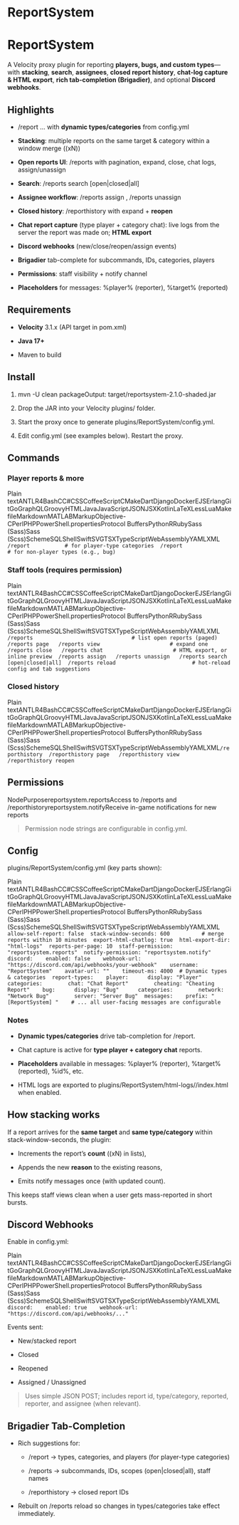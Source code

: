 # ReportSystem

ReportSystem
============

A Velocity proxy plugin for reporting **players, bugs, and custom types**—with **stacking**, **search**, **assignees**, **closed report history**, **chat-log capture & HTML export**, **rich tab-completion (Brigadier)**, and optional **Discord webhooks**.

Highlights
----------

*   /report ... with **dynamic types/categories** from config.yml
    
*   **Stacking**: multiple reports on the same target & category within a window merge ((xN))
    
*   **Open reports UI**: /reports with pagination, expand, close, chat logs, assign/unassign
    
*   **Search**: /reports search \[open|closed|all\]
    
*   **Assignee workflow**: /reports assign , /reports unassign
    
*   **Closed history**: /reporthistory with expand + **reopen**
    
*   **Chat report capture** (type player + category chat): live logs from the server the report was made on; **HTML export**
    
*   **Discord webhooks** (new/close/reopen/assign events)
    
*   **Brigadier** tab-complete for subcommands, IDs, categories, players
    
*   **Permissions**: staff visibility + notify channel
    
*   **Placeholders** for messages: %player% (reporter), %target% (reported)
    

Requirements
------------

*   **Velocity** 3.1.x (API target in pom.xml)
    
*   **Java 17+**
    
*   Maven to build
    

Install
-------

1.  mvn -U clean packageOutput: target/reportsystem-2.1.0-shaded.jar
    
2.  Drop the JAR into your Velocity plugins/ folder.
    
3.  Start the proxy once to generate plugins/ReportSystem/config.yml.
    
4.  Edit config.yml (see examples below). Restart the proxy.
    

Commands
--------

### Player reports & more

Plain textANTLR4BashCC#CSSCoffeeScriptCMakeDartDjangoDockerEJSErlangGitGoGraphQLGroovyHTMLJavaJavaScriptJSONJSXKotlinLaTeXLessLuaMakefileMarkdownMATLABMarkupObjective-CPerlPHPPowerShell.propertiesProtocol BuffersPythonRRubySass (Sass)Sass (Scss)SchemeSQLShellSwiftSVGTSXTypeScriptWebAssemblyYAMLXML`   /report           # for player-type categories  /report                    # for non-player types (e.g., bug)   `

### Staff tools (requires permission)

Plain textANTLR4BashCC#CSSCoffeeScriptCMakeDartDjangoDockerEJSErlangGitGoGraphQLGroovyHTMLJavaJavaScriptJSONJSXKotlinLaTeXLessLuaMakefileMarkdownMATLABMarkupObjective-CPerlPHPPowerShell.propertiesProtocol BuffersPythonRRubySass (Sass)Sass (Scss)SchemeSQLShellSwiftSVGTSXTypeScriptWebAssemblyYAMLXML`   /reports                               # list open reports (paged)  /reports page   /reports view                      # expand one  /reports close   /reports chat                      # HTML export, or inline preview  /reports assign   /reports unassign   /reports search  [open|closed|all]  /reports reload                        # hot-reload config and tab suggestions   `

### Closed history

Plain textANTLR4BashCC#CSSCoffeeScriptCMakeDartDjangoDockerEJSErlangGitGoGraphQLGroovyHTMLJavaJavaScriptJSONJSXKotlinLaTeXLessLuaMakefileMarkdownMATLABMarkupObjective-CPerlPHPPowerShell.propertiesProtocol BuffersPythonRRubySass (Sass)Sass (Scss)SchemeSQLShellSwiftSVGTSXTypeScriptWebAssemblyYAMLXML`/reporthistory  /reporthistory page   /reporthistory view   /reporthistory reopen` 

Permissions
-----------

NodePurposereportsystem.reportsAccess to /reports and /reporthistoryreportsystem.notifyReceive in-game notifications for new reports

> Permission node strings are configurable in config.yml.

Config
------

plugins/ReportSystem/config.yml (key parts shown):

Plain textANTLR4BashCC#CSSCoffeeScriptCMakeDartDjangoDockerEJSErlangGitGoGraphQLGroovyHTMLJavaJavaScriptJSONJSXKotlinLaTeXLessLuaMakefileMarkdownMATLABMarkupObjective-CPerlPHPPowerShell.propertiesProtocol BuffersPythonRRubySass (Sass)Sass (Scss)SchemeSQLShellSwiftSVGTSXTypeScriptWebAssemblyYAMLXML`   allow-self-report: false  stack-window-seconds: 600          # merge reports within 10 minutes  export-html-chatlog: true  html-export-dir: "html-logs"  reports-per-page: 10  staff-permission: "reportsystem.reports"  notify-permission: "reportsystem.notify"  discord:    enabled: false    webhook-url: "https://discord.com/api/webhooks/your-webhook"    username: "ReportSystem"    avatar-url: ""    timeout-ms: 4000  # Dynamic types & categories  report-types:    player:      display: "Player"      categories:        chat: "Chat Report"        cheating: "Cheating Report"    bug:      display: "Bug"      categories:        network: "Network Bug"        server: "Server Bug"  messages:    prefix: "[ReportSystem] "    # ... all user-facing messages are configurable   `

### Notes

*   **Dynamic types/categories** drive tab-completion for /report.
    
*   Chat capture is active for **type player + category chat** reports.
    
*   **Placeholders** available in messages: %player% (reporter), %target% (reported), %id%, etc.
    
*   HTML logs are exported to plugins/ReportSystem/html-logs//index.html when enabled.
    

How stacking works
------------------

If a report arrives for the **same target** and **same type/category** within stack-window-seconds, the plugin:

*   Increments the report’s **count** ((xN) in lists),
    
*   Appends the new **reason** to the existing reasons,
    
*   Emits notify messages once (with updated count).
    

This keeps staff views clean when a user gets mass-reported in short bursts.

Discord Webhooks
----------------

Enable in config.yml:

Plain textANTLR4BashCC#CSSCoffeeScriptCMakeDartDjangoDockerEJSErlangGitGoGraphQLGroovyHTMLJavaJavaScriptJSONJSXKotlinLaTeXLessLuaMakefileMarkdownMATLABMarkupObjective-CPerlPHPPowerShell.propertiesProtocol BuffersPythonRRubySass (Sass)Sass (Scss)SchemeSQLShellSwiftSVGTSXTypeScriptWebAssemblyYAMLXML`   discord:    enabled: true    webhook-url: "https://discord.com/api/webhooks/..."   `

Events sent:

*   New/stacked report
    
*   Closed
    
*   Reopened
    
*   Assigned / Unassigned
    

> Uses simple JSON POST; includes report id, type/category, reported, reporter, and assignee (when relevant).

Brigadier Tab-Completion
------------------------

*   Rich suggestions for:
    
    *   /report → types, categories, and players (for player-type categories)
        
    *   /reports → subcommands, IDs, scopes (open|closed|all), staff names
        
    *   /reporthistory → closed report IDs
        
*   Rebuilt on /reports reload so changes in types/categories take effect immediately.